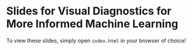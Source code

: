 # Slides for Visual Diagnostics for More Informed Machine Learning

To view these slides, simply open `index.html` in your browser of choice!
